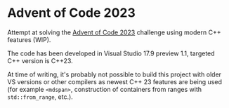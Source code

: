 # Advent of Code 2023

Attempt at solving the [Advent of Code 2023](https://adventofcode.com/2023) challenge using modern C++ features (WIP).

The code has been developed in Visual Studio 17.9 preview 1.1, targeted C++ version is C++23.

At time of writing, it's probably not possible to build this project with older VS versions or other compilers as newest C++ 23 features are being used (for example `<mdspan>`, construction of containers from ranges with `std::from_range`, etc.).
